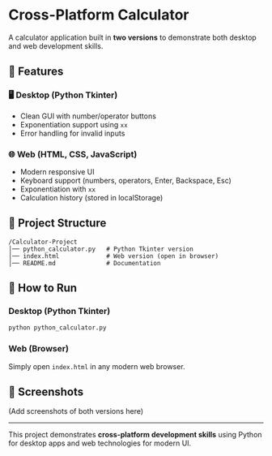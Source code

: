 # Cross-Platform Calculator

A calculator application built in **two versions** to demonstrate both desktop and web development skills.

## 🚀 Features
### 🖥 Desktop (Python Tkinter)
- Clean GUI with number/operator buttons
- Exponentiation support using `xx`
- Error handling for invalid inputs

### 🌐 Web (HTML, CSS, JavaScript)
- Modern responsive UI
- Keyboard support (numbers, operators, Enter, Backspace, Esc)
- Exponentiation with `xx`
- Calculation history (stored in localStorage)

## 📂 Project Structure
```
/Calculator-Project
│── python_calculator.py   # Python Tkinter version
│── index.html             # Web version (open in browser)
│── README.md              # Documentation
```

## 🔧 How to Run

### Desktop (Python Tkinter)
```bash
python python_calculator.py
```

### Web (Browser)
Simply open `index.html` in any modern web browser.

## 📸 Screenshots
(Add screenshots of both versions here)

---
This project demonstrates **cross-platform development skills** using Python for desktop apps and web technologies for modern UI.
